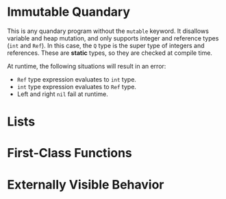 # Immutable Quandary
This is any quandary program without the `mutable` keyword. It disallows variable and heap mutation, and only supports integer and reference types (`int` and `Ref`). In this case, the `Q` type is the super type of integers and references. These are **static** types, so they are checked at compile time. 

At runtime, the following situations will result in an error:
- `Ref` type expression evaluates to `int` type.
- `int` type expression evaluates to `Ref` type. 
- Left and right `nil` fail at runtime. 
# Lists

# First-Class Functions

# Externally Visible Behavior
